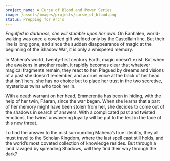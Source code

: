 ```yaml
---
project_name: A Curse of Blood and Power Series
image: /assets/images/projects/curse_of_blood.png
status: Prepping for Arc's
---
```

*Engulfed in darkness, she will stumble upon her own.*
On Fanhalen, world-walking was once a coveted gift wielded only by the Castellain line. But their line is long gone, and since the sudden disappearance of magic at the beginning of the Shadow War, it is only a whispered memory.

In Mahena’s world, twenty-first century Earth, magic doesn’t exist. But when she awakens in another realm, it rapidly becomes clear that whatever magical fragments remain, they react to her. Plagued by dreams and visions of a past she doesn’t remember, and a cruel voice at the back of her head that isn’t hers, she has no choice but to place her trust in the two secretive, mysterious twins who took her in. 

With a death warrant on her head, Emmerentia has been in hiding, with the help of her twin, Fàaran, since the war began. When she learns that a part of her memory might have been stolen from her, she decides to come out of the shadows in search of answers. With a complicated past and twisted emotions, the twins’ unwavering loyalty will be put to the test in the face of this new threat. 

To find the answer to the mist surrounding Mahena’s true identity, they all must travel to the Scholar-Kingdom, where the last spell cast still holds, and the world’s most coveted collection of  knowledge resides. But through a land ravaged by spreading Shadows, will they find their way through the dark? 
